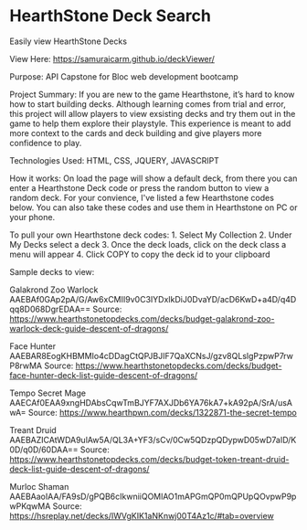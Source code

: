 # HearthStone Deck Search
Easily view HearthStone Decks

View Here: https://samuraicarm.github.io/deckViewer/

Purpose: API Capstone for Bloc web development bootcamp

Project Summary:
If you are new to the game Hearthstone, it’s hard to know how to start building decks. Although learning comes from trial and error, this project will allow players to view exsisting decks and try them out in the game to help them explore their playstyle. This experience is meant to add more context to the cards and deck building and give players more confidence to play.

Technologies Used: HTML, CSS, JQUERY, JAVASCRIPT

How it works:
On load the page will show a default deck, from there you can enter a Hearthstone Deck code or press the random button to view a random deck. For your convience, I've listed a few Hearthstone codes below. You can also take these codes and use them in Hearthstone on PC or your phone.

To pull your own Hearthstone deck codes: 
    1. Select My Collection
    2. Under My Decks select a deck
    3. Once the deck loads, click on the deck class a menu will appear
    4. Click COPY to copy the deck id to your clipboard

Sample decks to view:

Galakrond Zoo Warlock
AAEBAf0GAp2pA/G/Aw6xCMII9v0C3IYDxIkDiJ0DvaYD/acD6KwD+a4D/q4Dqq8D068DgrEDAA==
Source: https://www.hearthstonetopdecks.com/decks/budget-galakrond-zoo-warlock-deck-guide-descent-of-dragons/

Face Hunter
AAEBAR8EogKHBMMIo4cDDagCtQPJBJIF7QaXCNsJ/gzv8QLslgPzpwP7rwP8rwMA
Source: https://www.hearthstonetopdecks.com/decks/budget-face-hunter-deck-list-guide-descent-of-dragons/

Tempo Secret Mage
AAECAf0EAA9xngHDAbsCqwTmBJYF7AXJDb6YA76kA7+kA92pA/SrA/usAwA=
Source: https://www.hearthpwn.com/decks/1322871-the-secret-tempo

Treant Druid
AAEBAZICAtWDA9ulAw5A/QL3A+YF3/sCv/0Cw5QDzpQDypwD05wD7aID/K0D/q0D/60DAA==
Source: https://www.hearthstonetopdecks.com/decks/budget-token-treant-druid-deck-list-guide-descent-of-dragons/

Murloc Shaman
AAEBAaoIAA/FA9sD/gPQB6cIkwniiQOMlAO1mAPGmQP0mQPUpQOvpwP9pwPKqwMA
Source: https://hsreplay.net/decks/IWVgKIK1aNKnwj00T4Az1c/#tab=overview